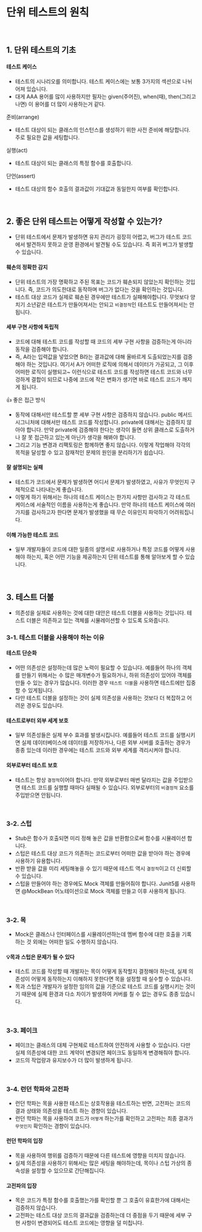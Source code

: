 # 단위 테스트의 원칙

<br>

## 1. 단위 테스트의 기초

#### 테스트 케이스

- 테스트의 시나리오를 의미합니다. 테스트 케이스에는 보통 3가지의 섹션으로 나뉘어져 있습니다.
- 대게 AAA 용어를 많이 사용하지만 필자는 given(주어진), when(때), then(그리고 나면) 이 용어를 더 많이 사용하는거 같다.

준비(arrange)

- 테스트 대상이 되는 클래스의 인스턴스를 생성하기 위한 사전 준비에 해당합니다. 주로 필요한 값을 세팅합니다.

실행(act)

- 테스트 대상이 되는 클래스의 특정 함수를 호출합니다.

단언(assert)

- 테스트 대상의 함수 호출의 결과값이 기대값과 동일한지 여부를 확인합니다.

<br>

## 2. 좋은 단위 테스트는 어떻게 작성할 수 있는가?

- 단위 테스트에서 문제가 발생하면 유지 관리가 굉장히 어렵고, 버그가 테스트 코드에서 발견하지 못하고 운영 환경에서 발견될 수도 있습니다. 즉 회귀 버그가 발생할 수 있습니다.

#### 훼손의 정확한 감지

- 단위 테스트의 가장 명확하고 주된 목표는 코드가 훼손되지 않았는지 확인하는 것입니다. 즉, 코드가 의도한대로 동작하며 버그가 없다는 것을 확인하는 것입니다.
- 테스트 대상 코드가 실제로 훼손된 경우에만 테스트가 실패해야합니다. 무엇보다 양치기 소년같은 테스트가 만들어져서는 안되고 `비결정적`인 테스트도 만들어져서는 안됩니다.

#### 세부 구현 사항에 독립적

- 코드에 대해 테스트 코드를 작성할 때 코드의 세부 구현 사항을 검증하는게 아니라 동작을 검증해야 합니다.
- 즉, A라는 입력값을 넣었으면 B라는 결과값에 대해 올바르게 도출되었는지를 검증해야 하는 것입니다. 여기서 A가 어떠한 로직에 의해서 데이터가 가공되고, 그 이후 어떠한 로직이 실행되고~ 이런식으로 테스트 코드를 작성하면 테스트 코드와 너무 겅하게 결합이 되므로 나중에 코드에 작은 변화가 생기면 바로 테스트 코드가 깨지게 됩니다.

👍 좋은 접근 방식

- 동작에 대해서만 테스트할 뿐 세부 구현 사항은 검증하지 않습니다. public 메서드 시그니처에 대해서만 테스트 코드를 작성합니다. private에 대해서는 검증하지 않아야 합니다. 만약 private에 검증해야 한다는 생각이 들면 상위 클래스로 도출하거나 잘 못 접근하고 있는게 아닌가 생각을 해봐야 합니다.
- 그리고 기능 변경과 리팩토링은 함께하면 좋지 않습니다. 이렇게 작업해야 각각의 목적을 달성할 수 있고 잠재적인 문제의 원인을 분리하기가 쉽습니다.

#### 잘 설명되는 실패

- 테스트가 코드에서 문제가 발생하면 어디서 문제가 발생하였고, 사유가 무엇인지 구체적으로 나타내는게 좋습니다.
- 이렇게 하기 위해서는 하나의 테스트 케이스는 한가지 사항만 검사하고 각 테스트 케이스에 서술적인 이름을 사용하는게 좋습니다. 만약 하나의 테스트 케이스에 여러가지를 검사하고자 한다면 문제가 발생했을 때 무슨 이유인지 파악하기 어려워집니다.

#### 이해 가능한 테스트 코드

- 일부 개발자들이 코드에 대한 일종의 설명서로 사용하거나 특정 코드를 어떻게 사용해야 하는지, 혹은 어떤 기능을 제공하는지 단위 테스트를 통해 알아보게 할 수 있습니다.

<br>

## 3. 테스트 더불

- 의존성을 실제로 사용하는 것에 대한 대안은 테스트 더블을 사용하는 것입니다. 테스트 더블은 의존하고 있는 객체를 시뮬레이션할 수 있도록 도와줍니다.

### 3-1. 테스트 더블을 사용해야 하는 이유

#### 테스트 단순화

- 어떤 의존성은 설정하는데 많은 노력이 필요할 수 있습니다. 예를들어 하나의 객체를 만들기 위해서는 수 많은 매개변수가 필요하거나, 하위 의존성이 있어야 객체를 만들 수 있는 경우가 많습니다. 이러한 경우 `테스트 더블`을 사용하면 테스트에만 집중할 수 있게됩니다.
- 다만 테스트 더블을 설정하는 것이 실제 의존성을 사용하는 것보다 더 복잡하고 어려운 경우도 있습니다.

#### 테스트로부터 외부 세계 보호

- 일부 의존성들은 실제 부수 효과를 발생시킵니다. 예를들어 테스트 코드를 실행시키면 실제 데이터베이스에 데이터를 저장하거나, 다른 외부 서버를 호출하는 경우가 종종 있는데 이러한 경우에는 테스트 코드와 외부 세계를 격리시켜야 합니다.

#### 외부로부터 테스트 보호

- 테스트는 항상 `결정적`이어야 합니다. 만약 외부로부터 매번 달라지는 값을 주입받으면 테스트 코드를 실행할 때마다 실패될 수 있습니다. 외부로부터의 `비결정적` 요소를 주입받으면 안됩니다.

<br>

### 3-2. 스텁

- Stub은 함수가 호출되면 미리 정해 놓은 값을 반환함으로써 함수를 시뮬레이션 합니다.
- 스텁은 테스트 대상 코드가 의존하는 코드로부터 어떠한 값을 받아야 하는 경우에 사용하기 유용합니다.
- 반환 받을 값을 미리 세팅해놓을 수 있기 때문에 테스트 역시 `결정적`이고 더 신뢰할 수 있습니다.
- 스텁을 만들어야 하는 경우에도 Mock 객체를 만들어줘야 합니다. Junit5를 사용하면 @MockBean 어노테이션으로 Mock 객체를 만들고 이후 사용하게 됩니다.

<br>

### 3-2. 목 

- Mock은 클래스나 인터페이스를 시뮬레이션하는데 멤버 함수에 대한 호출을 기록하는 것 외에는 어떠한 일도 수행하지 않습니다.

#### 💡목과 스텁은 문제가 될 수 있다

- 테스트 코드를 작성할 때 개발자는 목이 어떻게 동작할지 결정해야 하는데, 실제 의존성이 어떻게 동작하는지 이해하지 못한다면 목을 설정할 때 실수할 수 있습니다.
- 목과 스텁은 개발자가 설정한 임의의 값을 기준으로 테스트 코드를 실행시키는 것이기 때문에 실제 환경과 다소 차이가 발생하여 커버를 칠 수 없는 경우도 종종 있습니다.

<br>

### 3-3. 페이크

- 페이크는 클래스의 대체 구현체로 테스트하여 안전하게 사용할 수 있습니다. 다만 실제 의존성에 대한 코드 계약이 변경되면 페이크도 동일하게 변경해줘야 합니다.
- 코드의 작업량과 유지보수가 더 많이 발생하게 됩니다.

<br>

### 3-4. 런던 학파와 고전파

- 런던 학파는 목을 사용한 테스트는 상호작용을 테스트하는 반면, 고전파는 코드의 결과 상태와 의존성을 테스트 하는 경향이 있습니다.
- 런던 학파는 목을 사용하여 코드가 `어떻게` 하는가를 확인하고 고전파는 최종 결과가 `무엇인지` 확인하는 경향이 있습니다.

#### 런던 학파의 입장

- 목을 사용하여 행위를 검증하기 때문에 다른 테스트에 영향을 미치지 않습니다.
- 실제 의존성을 사용하기 위해서는 많은 세팅을 해야하는데, 목이나 스텁 가상의 종속성을 설정할 수 있으므로 간단해집니다.

#### 고전파의 입장

- 목은 코드가 특정 함수를 호출했는가를 확인할 뿐 그 호출이 유효한가에 대해서는 검증하지 않습니다.
- 고전파는 테스트 대상 코드의 결과값을 검증하는데 더 중점을 두기 때문에 세부 구현 사항이 변경되어도 테스트 코드에는 영향을 덜 미칩니다.



